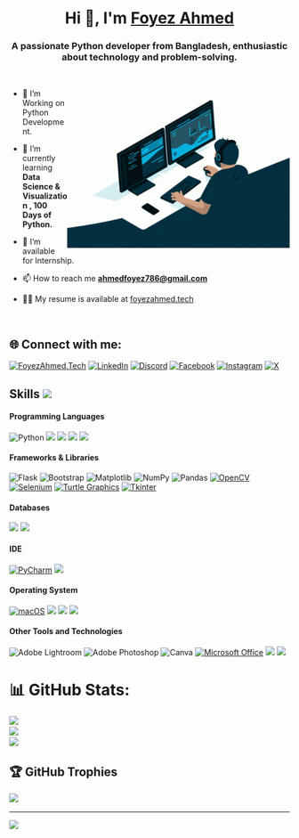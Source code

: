 <h1 align="center">Hi 👋, I'm <a href="https://foyezahmed.tech" target="blank">
Foyez Ahmed</a></h1><h3 align="center">A passionate Python developer from Bangladesh, enthusiastic about technology and problem-solving.</h3><br/>


<a target="_blank" align="center">
  <img align="right" top="500" height="300" width="400" alt="GIF" src="tenor.gif">
</a>


- 🌱 I’m Working on Python Development.

- 🌱 I’m currently learning **Data Science & Visualization , 100 Days of Python.**

- 🤝 I’m available for Internship.

- 📫 How to reach me **ahmedfoyez786@gmail.com**

- 👨‍💻 My  resume is available at <a href="https://foyezahmed.tech/">foyezahmed.tech</a>
<br/>


## 🌐 Connect with me:
[![FoyezAhmed.Tech](https://img.shields.io/badge/FoyezAhmed.Tech-65AE0B?style=for-the-badge&logo=web&logoColor=white)](https://foyezahmed.tech/) [![LinkedIn](https://img.shields.io/badge/LinkedIn-%230077B5.svg?logo=linkedin&logoColor=white)](https://linkedin.com/in/ahmedfoyez786) [![Discord](https://img.shields.io/badge/Discord-%237289DA.svg?logo=discord&logoColor=white)](https://discord.gg/2574) [![Facebook](https://img.shields.io/badge/Facebook-%231877F2.svg?logo=Facebook&logoColor=white)](https://facebook.com/ahmedfoyez786) [![Instagram](https://img.shields.io/badge/Instagram-%23E4405F.svg?logo=Instagram&logoColor=white)](https://instagram.com/ahmedfoyez786)  [![X](https://img.shields.io/badge/X-black.svg?logo=X&logoColor=white)](https://x.com/ahmedfoyez786) 

## Skills <img src="https://media.giphy.com/media/iY8CRBdQXODJSCERIr/giphy.gif" width="30px">&nbsp; 

<h4>Programming Languages </h4>

![Python](https://img.shields.io/badge/python-3670A0?style=for-the-badge&logo=python&logoColor=ffdd54)
<span>
  <img src="https://img.shields.io/badge/HTML5-E34F26?style=for-the-badge&logo=html5&logoColor=white">
  <img src="https://img.shields.io/badge/CSS3-1572B6?style=for-the-badge&logo=css3&logoColor=white">
  <img src="https://img.shields.io/badge/C%2B%2B-00599C?style=for-the-badge&logo=c%2B%2B&logoColor=white">
  <img src="https://img.shields.io/badge/C-00599C?style=for-the-badge&logo=c&logoColor=white">
</span>

<h4> Frameworks & Libraries </h4>

![Flask](https://img.shields.io/badge/flask-%23000.svg?style=for-the-badge&logo=flask&logoColor=white) ![Bootstrap](https://img.shields.io/badge/bootstrap-%238511FA.svg?style=for-the-badge&logo=bootstrap&logoColor=white) ![Matplotlib](https://img.shields.io/badge/Matplotlib-%23ffffff.svg?style=for-the-badge&logo=Matplotlib&logoColor=black) ![NumPy](https://img.shields.io/badge/numpy-%23013243.svg?style=for-the-badge&logo=numpy&logoColor=white) ![Pandas](https://img.shields.io/badge/pandas-%23150458.svg?style=for-the-badge&logo=pandas&logoColor=white) [![OpenCV](https://img.shields.io/badge/OpenCV-5C3EE8?style=for-the-badge&logo=opencv&logoColor=white)](https://opencv.org/)
[![Selenium](https://img.shields.io/badge/Selenium-43B02A?style=for-the-badge&logo=selenium&logoColor=white)](https://www.selenium.dev/)
[![Turtle Graphics](https://img.shields.io/badge/Turtle_Graphics-008C8C?style=for-the-badge&logo=python&logoColor=white)](https://docs.python.org/3/library/turtle.html)
[![Tkinter](https://img.shields.io/badge/Tkinter-FFD700?style=for-the-badge&logo=python&logoColor=white)](https://docs.python.org/3/library/tkinter.html)

<h4> Databases </h4>
<span>
  <img src="https://img.shields.io/badge/MySQL-00000F?style=for-the-badge&logo=mysql&logoColor=white">
  <img src="https://img.shields.io/badge/MongoDB-4EA94B?style=for-the-badge&logo=mongodb&logoColor=white">
</span>

<h4> IDE </h4>

[![PyCharm](https://img.shields.io/badge/PyCharm-000000?style=for-the-badge&logo=pycharm&logoColor=white)](https://www.jetbrains.com/pycharm/)
<span>
<img src="https://img.shields.io/badge/Visual_Studio_Code-0078D4?style=for-the-badge&logo=visual%20studio%20code&logoColor=white">

<h4> Operating System </h4>

[![macOS](https://img.shields.io/badge/macOS-000000?style=for-the-badge&logo=apple&logoColor=white)](https://www.apple.com/macos)
<span>
  <img src="https://img.shields.io/badge/Linux-FCC624?style=for-the-badge&logo=linux&logoColor=black">
  <img src="https://img.shields.io/badge/Windows-0078D6?style=for-the-badge&logo=windows&logoColor=white">
  <img src="https://img.shields.io/badge/Android-3DDC84?style=for-the-badge&logo=android&logoColor=white">
</span>

<h4> Other Tools and Technologies </h4>

![Adobe Lightroom](https://img.shields.io/badge/Adobe%20Lightroom-31A8FF.svg?style=for-the-badge&logo=Adobe%20Lightroom&logoColor=white) ![Adobe Photoshop](https://img.shields.io/badge/adobe%20photoshop-%2331A8FF.svg?style=for-the-badge&logo=adobe%20photoshop&logoColor=white) ![Canva](https://img.shields.io/badge/Canva-%2300C4CC.svg?style=for-the-badge&logo=Canva&logoColor=white) [![Microsoft Office](https://img.shields.io/badge/Microsoft_Office-D83B01?style=for-the-badge&logo=microsoft%20office&logoColor=white)](https://www.microsoft.com/en-us/microsoft-365/get-started-with-office-2019)
<span>
  <img src="https://img.shields.io/badge/Git-F05032?style=for-the-badge&logo=git&logoColor=white">
  <img src="https://img.shields.io/badge/json-5E5C5C?style=for-the-badge&logo=json&logoColor=white">
</span>

# 📊 GitHub Stats:
![](https://github-readme-stats.vercel.app/api?username=ahmedfoyez786&theme=merko&hide_border=false&include_all_commits=false&count_private=true)<br/>
![](https://github-readme-streak-stats.herokuapp.com/?user=ahmedfoyez786&theme=merko&hide_border=false)<br/>
![](https://github-readme-stats.vercel.app/api/top-langs/?username=ahmedfoyez786&theme=merko&hide_border=false&include_all_commits=false&count_private=true&layout=compact)

## 🏆 GitHub Trophies
![](https://github-profile-trophy.vercel.app/?username=ahmedfoyez786&theme=radical&no-frame=false&no-bg=true&margin-w=4)

---
[![](https://visitcount.itsvg.in/api?id=ahmedfoyez786&icon=0&color=3)](https://visitcount.itsvg.in)
